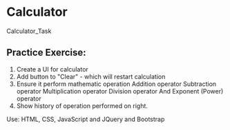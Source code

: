 # Calculator
Calculator_Task 

Practice Exercise: 
--------------------------------------
1. Create a UI for calculator 
2. Add button to "Clear" - which will restart calculation
3. Ensure it perform mathematic operation
	Addition operator
 	Subtraction operator
 	Multiplication operator
 	Division operator
 	And Exponent (Power) operator
4. Show history of operation performed on right.

Use: HTML, CSS, JavaScript and JQuery and Bootstrap 

